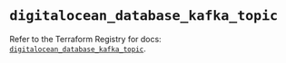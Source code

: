 # `digitalocean_database_kafka_topic`

Refer to the Terraform Registry for docs: [`digitalocean_database_kafka_topic`](https://registry.terraform.io/providers/digitalocean/digitalocean/2.48.1/docs/resources/database_kafka_topic).
